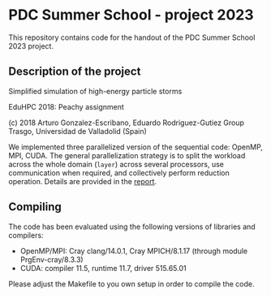 # PDC Summer School - project 2023
This repository contains code for the handout of the PDC Summer School 2023 project.

## Description of the project
Simplified simulation of high-energy particle storms

EduHPC 2018: Peachy assignment

(c) 2018 Arturo Gonzalez-Escribano, Eduardo Rodriguez-Gutiez
Group Trasgo, Universidad de Valladolid (Spain)

We implemented three parallelized version of the sequential code: OpenMP, MPI, CUDA.
The general parallelization strategy is to split the workload across the whole domain (`layer`) across several processors, use communication when required, and collectively perform reduction operation.
Details are provided in the [report](report.pdf).

## Compiling
The code has been evaluated using the following versions of libraries and compilers:
- OpenMP/MPI: Cray clang/14.0.1, Cray MPICH/8.1.17 (through module PrgEnv-cray/8.3.3)
- CUDA: compiler 11.5, runtime 11.7, driver 515.65.01

Please adjust the Makefile to you own setup in order to compile the code.
